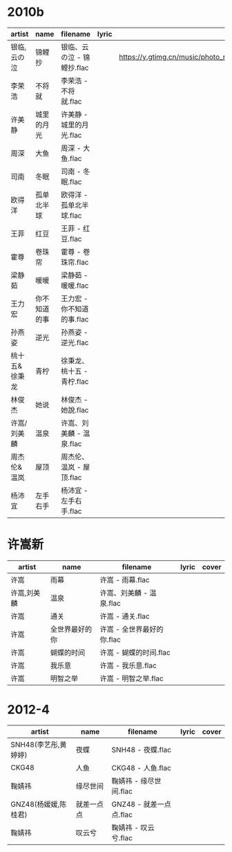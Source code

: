 # 2010b

|artist|name|filename|lyric|cover|
|-----|-----|-----|-----|-----|
|银临,云の泣|锦鲤抄|银临、云の泣 - 锦鲤抄.flac||https://y.gtimg.cn/music/photo_new/T002R300x300M000001ojbuJ1JoQA1_1.jpg|
|李荣浩|不将就|李荣浩 - 不将就.flac|||
|许美静|城里的月光|许美静 - 城里的月光.flac|||
|周深|大鱼|周深 - 大鱼.flac|||
|司南|冬眠|司南 - 冬眠.flac|||
|欧得洋|孤单北半球|欧得洋 - 孤单北半球.flac|||
|王菲|红豆|王菲 - 红豆.flac|||
|霍尊|卷珠帘|霍尊 - 卷珠帘.flac|||
|梁静茹|暖暖|梁静茹 - 暖暖.flac|||
|王力宏|你不知道的事|王力宏 - 你不知道的事.flac|||
|孙燕姿|逆光|孙燕姿 - 逆光.flac|||
|桃十五&徐秉龙|青柠|徐秉龙、桃十五 - 青柠.flac|||
|林俊杰|她说|林俊杰 - 她說.flac|||
|许嵩/刘美麟|温泉|许嵩、刘美麟 - 温泉.flac|||
|周杰伦&温岚|屋顶|周杰伦、温岚 - 屋顶.flac|||
|杨沛宜|左手右手|杨沛宜 - 左手右手.flac|||

# 许嵩新

|artist|name|filename|lyric|cover|
|-----|-----|-----|-----|-----|
|许嵩|雨幕|许嵩 - 雨幕.flac|||
|许嵩,刘美麟|温泉|许嵩、刘美麟 - 温泉.flac|||
|许嵩|通关|许嵩 - 通关.flac|||
|许嵩|全世界最好的你|许嵩 - 全世界最好的你.flac|||
|许嵩|蝴蝶的时间|许嵩 - 蝴蝶的时间.flac|||
|许嵩|我乐意|许嵩 - 我乐意.flac|||
|许嵩|明智之举|许嵩 - 明智之举.flac|||

# 2012-4

|artist|name|filename|lyric|cover|
|-----|-----|-----|-----|-----|
|SNH48(李艺彤,黄婷婷)|夜蝶|SNH48 - 夜蝶.flac|||
|CKG48|人鱼|CKG48 - 人鱼.flac|||
|鞠婧祎|缘尽世间|鞠婧祎 - 缘尽世间.flac|||
|GNZ48(杨媛媛,陈桂君)|就差一点点|GNZ48 - 就差一点点.flac|||
|鞠婧祎|叹云兮|鞠婧祎 - 叹云兮.flac|||